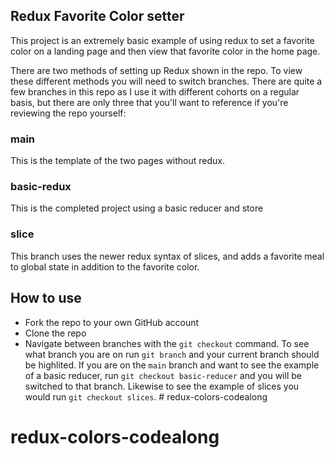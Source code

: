 ## Redux Favorite Color setter

This project is an extremely basic example of using redux to set a favorite color on a landing page and then view that favorite color in the home page.

There are two methods of setting up Redux shown in the repo. To view these different methods you will need to switch branches. There are quite a few branches in this repo as I use it with different cohorts on a regular basis, but there are only three that you'll want to reference if you're reviewing the repo yourself: 

### main
This is the template of the two pages without redux. 

### basic-redux 
This is the completed project using a basic reducer and store

### slice
This branch uses the newer redux syntax of slices, and adds a favorite meal to global state in addition to the favorite color. 


## How to use
- Fork the repo to your own GitHub account
- Clone the repo
- Navigate between branches with the `git checkout` command. To see what branch you are on run `git branch` and your current branch should be highlited. If you are on the `main` branch and want to see the example of a basic reducer, run `git checkout basic-reducer` and you will be switched to that branch. Likewise to see the example of slices you would run `git checkout slices`. # redux-colors-codealong
# redux-colors-codealong
